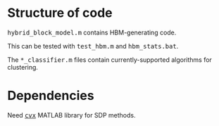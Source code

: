 # Structure of code
<tt>hybrid_block_model.m</tt> contains HBM-generating code.

This can be tested with <tt>test_hbm.m</tt> and <tt>hbm_stats.bat</tt>.

The <tt>*_classifier.m</tt> files contain currently-supported algorithms for clustering.

# Dependencies
Need <a href="http://cvxr.com/cvx/"><tt>cvx</tt></a> MATLAB library for SDP methods.
